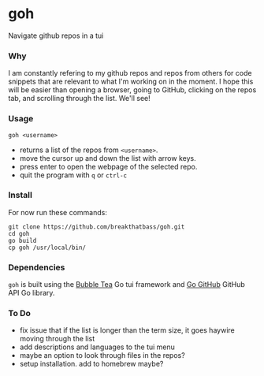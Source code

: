 # goh
Navigate github repos in a tui

### Why
I am constantly refering to my github repos and repos from others for code snippets that are relevant to what I'm working on in the moment. I hope this will be easier than opening a browser, going to GitHub, clicking on the repos tab, and scrolling through the list. We'll see!

### Usage
```
goh <username>
```
- returns a list of the repos from `<username>`.
- move the cursor up and down the list with arrow keys.
- press enter to open the webpage of the selected repo.
- quit the program with `q` or `ctrl-c`

### Install
For now run these commands:
```
git clone https://github.com/breakthatbass/goh.git
cd goh
go build
cp goh /usr/local/bin/
```

### Dependencies
`goh` is built using the [Bubble Tea](https://github.com/charmbracelet/bubbletea) Go tui framework and [Go GitHub](https://github.com/google/go-github) GitHub API Go library.  

### To Do
- fix issue that if the list is longer than the term size, it goes haywire moving through the list
- add descriptions and languages to the tui menu
- maybe an option to look through files in the repos?
- setup installation. add to homebrew maybe?

